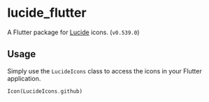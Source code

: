 # lucide_flutter

A Flutter package for [Lucide](https://lucide.dev/) icons. (`v0.539.0`)

## Usage

Simply use the `LucideIcons` class to access the icons in your Flutter application.
```dart
Icon(LucideIcons.github)
```